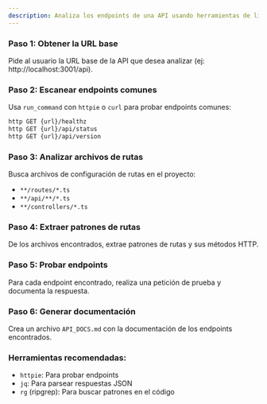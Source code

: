 ```yaml
---
description: Analiza los endpoints de una API usando herramientas de línea de comandos.
---
```


### Paso 1: Obtener la URL base
Pide al usuario la URL base de la API que desea analizar (ej: http://localhost:3001/api).

### Paso 2: Escanear endpoints comunes
Usa `run_command` con `httpie` o `curl` para probar endpoints comunes:
```bash
http GET {url}/healthz
http GET {url}/api/status
http GET {url}/api/version
```

### Paso 3: Analizar archivos de rutas
Busca archivos de configuración de rutas en el proyecto:
- `**/routes/*.ts`
- `**/api/**/*.ts`
- `**/controllers/*.ts`

### Paso 4: Extraer patrones de rutas
De los archivos encontrados, extrae patrones de rutas y sus métodos HTTP.

### Paso 5: Probar endpoints
Para cada endpoint encontrado, realiza una petición de prueba y documenta la respuesta.

### Paso 6: Generar documentación
Crea un archivo `API_DOCS.md` con la documentación de los endpoints encontrados.

### Herramientas recomendadas:
- `httpie`: Para probar endpoints
- `jq`: Para parsear respuestas JSON
- `rg` (ripgrep): Para buscar patrones en el código
